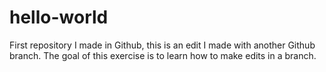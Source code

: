# hello-world
First repository I made in Github, this is an edit I made with another Github branch. The goal of this exercise is to learn how to make edits in a branch. 
